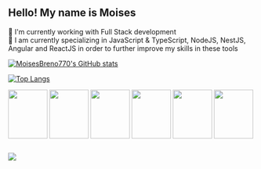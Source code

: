 ## Hello! My name is Moises

🔭 I'm currently working with Full Stack development <br>
🌱 I am currently specializing in JavaScript & TypeScript, NodeJS, NestJS, Angular and ReactJS in order to further improve my skills in these tools


[![MoisesBreno770's GitHub stats](https://github-readme-stats.vercel.app/api?username=moisesbreno770&show_icons=true&theme=dracula)](https://github.com/moisesbreno770/github-readme-stats)

[![Top Langs](https://github-readme-stats.vercel.app/api/top-langs/?username=moisesbreno770&layout=compact)](https://github.com/moisesbreno770/github-readme-stats) 


<div style="display: inline-block">
  <img align="center" height="100" width="80"  src="https://cdn.jsdelivr.net/gh/devicons/devicon/icons/nodejs/nodejs-original-wordmark.svg" />
            
  <img align="center" height="100" width="80" src="https://cdn.jsdelivr.net/gh/devicons/devicon/icons/nestjs/nestjs-plain.svg" />
          
 <img align="center" height="100" width="80" src="https://cdn.jsdelivr.net/gh/devicons/devicon/icons/typescript/typescript-original.svg" />
          
  <img align="center" height="100" width="80" src="https://cdn.jsdelivr.net/gh/devicons/devicon/icons/javascript/javascript-original.svg" />
          
  <img align="center" height="100" width="80" src="https://cdn.jsdelivr.net/gh/devicons/devicon/icons/react/react-original.svg" />
          	
  <img align="center" height="100" width="80" src="https://cdn.jsdelivr.net/gh/devicons/devicon/icons/angularjs/angularjs-original.svg" />
          
</div>

##

<a href="https://www.linkedin.com/in/moises-breno-216740219/" target="_blank"><img align="center" src="https://img.shields.io/badge/LinkedIn-007785?style=for-the-badge&logo=linkedin&logoColor=white"/></a>


          
